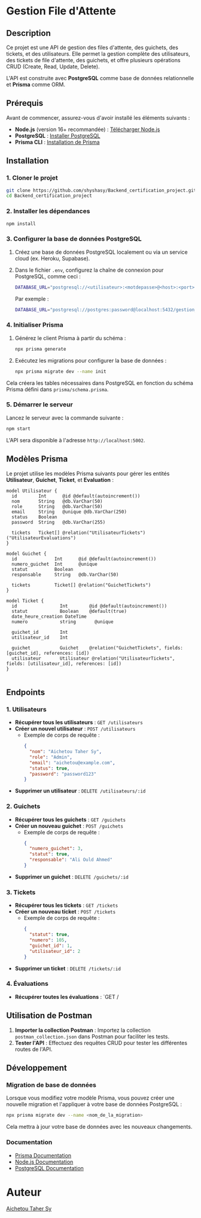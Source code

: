 
# Gestion File d'Attente

## Description

Ce projet est une API de gestion des files d'attente, des guichets, des tickets, et des utilisateurs. Elle permet la gestion complète  des utilisateurs, des tickets de file d'attente, des guichets, et offre plusieurs opérations CRUD (Create, Read, Update, Delete).

L'API est construite avec **PostgreSQL** comme base de données relationnelle et **Prisma** comme ORM.

## Prérequis

Avant de commencer, assurez-vous d'avoir installé les éléments suivants :

- **Node.js** (version 16+ recommandée) : [Télécharger Node.js](https://nodejs.org/)
- **PostgreSQL** : [Installer PostgreSQL](https://www.postgresql.org/download/)
- **Prisma CLI** : [Installation de Prisma](https://www.prisma.io/docs/getting-started)

## Installation

### 1. Cloner le projet

```bash
git clone https://github.com/shyshasy/Backend_certification_project.git
cd Backend_certification_project
```

### 2. Installer les dépendances

```bash
npm install
```

### 3. Configurer la base de données PostgreSQL

1. Créez une base de données PostgreSQL localement ou via un service cloud (ex. Heroku, Supabase).
2. Dans le fichier `.env`, configurez la chaîne de connexion pour PostgreSQL, comme ceci :

    ```bash
    DATABASE_URL="postgresql://<utilisateur>:<motdepasse>@<host>:<port>/<nom_de_la_base_de_donnees>?schema=public"
    ```

    Par exemple :
    ```bash
    DATABASE_URL="postgresql://postgres:password@localhost:5432/gestion_file_attente?schema=public"
    ```

### 4. Initialiser Prisma

1. Générez le client Prisma à partir du schéma :

    ```bash
    npx prisma generate
    ```

2. Exécutez les migrations pour configurer la base de données :

    ```bash
    npx prisma migrate dev --name init
    ```

Cela créera les tables nécessaires dans PostgreSQL en fonction du schéma Prisma défini dans `prisma/schema.prisma`.

### 5. Démarrer le serveur

Lancez le serveur avec la commande suivante :

```bash
npm start
```

L'API sera disponible à l'adresse `http://localhost:5002`.

## Modèles Prisma

Le projet utilise les modèles Prisma suivants pour gérer les entités **Utilisateur**, **Guichet**, **Ticket**, et **Evaluation** :

```prisma
model Utilisateur {
  id        Int      @id @default(autoincrement())
  nom       String   @db.VarChar(50)
  role      String   @db.VarChar(50) 
  email     String   @unique @db.VarChar(250)
  status    Boolean
  password  String   @db.VarChar(255)

  tickets   Ticket[] @relation("UtilisateurTickets")
("UtilisateurEvaluations")
}

model Guichet {
  id              Int      @id @default(autoincrement())
  numero_guichet  Int      @unique
  statut          Boolean
  responsable     String   @db.VarChar(50)

  tickets         Ticket[] @relation("GuichetTickets")
}

model Ticket {
  id                Int        @id @default(autoincrement())
  statut            Boolean    @default(true)
  date_heure_creation DateTime
  numero            string       @unique

  guichet_id        Int
  utilisateur_id    Int

  guichet           Guichet    @relation("GuichetTickets", fields: [guichet_id], references: [id])
  utilisateur       Utilisateur @relation("UtilisateurTickets", fields: [utilisateur_id], references: [id])
}


```

## Endpoints

### 1. Utilisateurs

- **Récupérer tous les utilisateurs** : `GET /utilisateurs`
- **Créer un nouvel utilisateur** : `POST /utilisateurs`
  - Exemple de corps de requête :
    ```json
    {
      "nom": "Aichetou Taher Sy",
      "role": "Admin",
      "email": "aichetou@example.com",
      "status": true,
      "password": "password123"
    }
    ```
- **Supprimer un utilisateur** : `DELETE /utilisateurs/:id`

### 2. Guichets

- **Récupérer tous les guichets** : `GET /guichets`
- **Créer un nouveau guichet** : `POST /guichets`
  - Exemple de corps de requête :
    ```json
    {
      "numero_guichet": 3,
      "statut": true,
      "responsable": "Ali Ould Ahmed"
    }
    ```
- **Supprimer un guichet** : `DELETE /guichets/:id`

### 3. Tickets

- **Récupérer tous les tickets** : `GET /tickets`
- **Créer un nouveau ticket** : `POST /tickets`
  - Exemple de corps de requête :
    ```json
    {
      "statut": true,
      "numero": 105,
      "guichet_id": 1,
      "utilisateur_id": 2
    }
    ```
- **Supprimer un ticket** : `DELETE /tickets/:id`

### 4. Évaluations

- **Récupérer toutes les évaluations** : `GET /

## Utilisation de Postman

1. **Importer la collection Postman** : Importez la collection `postman_collection.json` dans Postman pour faciliter les tests.
2. **Tester l'API** : Effectuez des requêtes CRUD pour tester les différentes routes de l'API.

## Développement

### Migration de base de données

Lorsque vous modifiez votre modèle Prisma, vous pouvez créer une nouvelle migration et l'appliquer à votre base de données PostgreSQL :

```bash
npx prisma migrate dev --name <nom_de_la_migration>
```

Cela mettra à jour votre base de données avec les nouveaux changements.

### Documentation

- [Prisma Documentation](https://www.prisma.io/docs/)
- [Node.js Documentation](https://nodejs.org/en/docs/)
- [PostgreSQL Documentation](https://www.postgresql.org/docs/)


# Auteur # 

[Aichetou Taher Sy](https://github.com/shyshasy)
